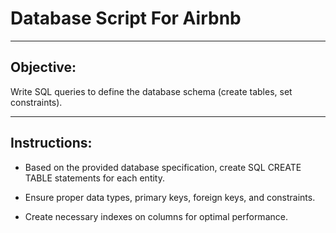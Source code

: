 # Database Script For Airbnb

---

## Objective: 

Write SQL queries to define the database schema (create tables, set constraints).

---

## Instructions:

- Based on the provided database specification, create SQL CREATE TABLE statements for each entity.

- Ensure proper data types, primary keys, foreign keys, and constraints.

- Create necessary indexes on columns for optimal performance.

